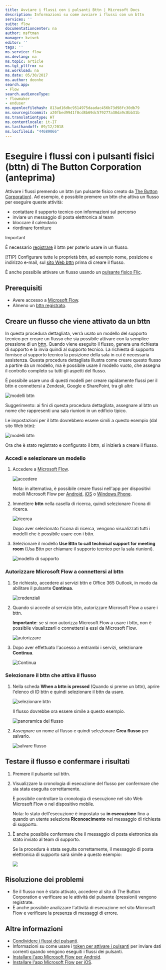 ```yaml
---
title: Avviare i flussi con i pulsanti Bttn | Microsoft Docs
description: Informazioni su come avviare i flussi con un bttn
services: ''
suite: flow
documentationcenter: na
author: msftman
manager: kvivek
editor: ''
tags: ''
ms.service: flow
ms.devlang: na
ms.topic: article
ms.tgt_pltfrm: na
ms.workload: na
ms.date: 05/30/2017
ms.author: deonhe
search.app:
- Flow
search.audienceType:
- flowmaker
- enduser
ms.openlocfilehash: 813ad16dbc9514975daadac456b73d98fc30db79
ms.sourcegitcommit: a20fbed9941f0cd8b69dc579277a30da9c8bb31b
ms.translationtype: HT
ms.contentlocale: it-IT
ms.lasthandoff: 09/12/2018
ms.locfileid: "44689066"
---
```

# <a name="run-your-flows-with-physical-buttons-bttns-from-the-button-corporation-preview"></a>Eseguire i flussi con i pulsanti fisici (bttn) di The Button Corporation (anteprima)
Attivare i flussi premendo un bttn (un pulsante fisico creato da [The Button Corporation](https://my.bt.tn/)). Ad esempio, è possibile premere un bttn che attiva un flusso per eseguire queste attività:

* contattare il supporto tecnico con informazioni sul percorso
* inviare un messaggio di posta elettronica al team
* bloccare il calendario
* riordinare forniture

> [!IMPORTANT]
> È necessario [registrare](https://my.bt.tn/) il bttn per poterlo usare in un flusso.
> 
> [!TIP]
> Configurare tutte le proprietà bttn, ad esempio nome, posizione e indirizzo e-mail, sul [sito Web bttn](https://my.bt.tn/) prima di creare il flusso.
> 
> 

È anche possibile attivare un flusso usando un [pulsante fisico Flic](flic-button-flows.md).

## <a name="prerequisites"></a>Prerequisiti
* Avere accesso a [Microsoft Flow](https://flow.microsoft.com).
* Almeno un [bttn registrato](https://my.bt.tn/).

## <a name="create-a-flow-thats-triggered-from-a-bttn"></a>Creare un flusso che viene attivato da un bttn
In questa procedura dettagliata, verrà usato un modello del supporto tecnico per creare un flusso che sia possibile attivare con la semplice pressione di un [bttn](https://my.bt.tn/). Quando viene eseguito il flusso, genera una richiesta di supporto e la invia quindi al supporto tecnico. La richiesta di supporto fornisce al supporto tecnico la posizione della sala in cui è necessaria assistenza. Questa procedura dettagliata illustra come creare questo flusso a partire da un modello, ma è possibile usare il modello vuoto, che assegna il controllo completo su tutti gli aspetti del flusso.

È possibile usare uno di questi modelli per creare rapidamente flussi per il bttn e connettersi a Zendesk, Google e SharePoint, tra gli altri:

![modelli bttn](./media/bttn-button-flows/bttn-templates.png)

Suggerimento: ai fini di questa procedura dettagliata, assegnare al bttn un nome che rappresenti una sala riunioni in un edificio tipico.

Le impostazioni per il bttn dovrebbero essere simili a questo esempio (dal sito Web bttn):

![modelli bttn](./media/bttn-button-flows/bttn-config.png)

Ora che è stato registrato e configurato il bttn, si inizierà a creare il flusso.

### <a name="sign-in-and-select-a-template"></a>Accedi e selezionare un modello
1. Accedere a [Microsoft Flow](https://flow.microsoft.com).
   
    ![accedere](./media/bttn-button-flows/sign-into-flow.png)
   
    Nota: in alternativa, è possibile creare flussi nell'app per dispositivi mobili Microsoft Flow per [Android](https://aka.ms/flowmobiledocsandroid), [iOS](https://aka.ms/flowmobiledocsios) o [Windows Phone](https://aka.ms/flowmobilewindows).
2. Immettere **bttn** nella casella di ricerca, quindi selezionare l'icona di ricerca.
   
    ![ricerca](./media/bttn-button-flows/bttn-search-template.png)
   
    Dopo aver selezionato l'icona di ricerca, vengono visualizzati tutti i modelli che è possibile usare con i bttn.
3. Selezionare il modello **Use Bttn to call technical support for meeting room** (Usa Bttn per chiamare il supporto tecnico per la sala riunioni).
   
    ![modello di supporto](./media/bttn-button-flows/bttn-select-template.png)

### <a name="authorize-microsoft-flow-to-connect-to-your-bttn"></a>Autorizzare Microsoft Flow a connettersi al bttn
1. Se richiesto, accedere ai servizi bttn e Office 365 Outlook, in modo da abilitare il pulsante **Continua**.
   
    ![credenziali](./media/bttn-button-flows/bttn-provide-credentials.png)
2. Quando si accede al servizio bttn, autorizzare Microsoft Flow a usare i bttn.
   
    **Importante**: se si non autorizza Microsoft Flow a usare i bttn, non è possibile visualizzarli o connettersi a essi da Microsoft Flow.
   
    ![autorizzare](./media/bttn-button-flows/authorize-bttn.png)
3. Dopo aver effettuato l'accesso a entrambi i servizi, selezionare **Continua**.
   
    ![Continua](./media/bttn-button-flows/continue.png)

### <a name="select-the-bttn-that-triggers-the-flow"></a>Selezionare il bttn che attiva il flusso
1. Nella scheda **When a bttn is pressed** (Quando si preme un bttn), aprire l'elenco di ID bttn e quindi selezionare il bttn da usare.
   
    ![selezionare bttn](./media/bttn-button-flows/bttn-id.png)
   
    Il flusso dovrebbe ora essere simile a questo esempio.
   
    ![panoramica del flusso](./media/bttn-button-flows/bttn-done.png)
2. Assegnare un nome al flusso e quindi selezionare **Crea flusso** per salvarlo.
   
    ![salvare flusso](./media/bttn-button-flows/save.png)

## <a name="test-your-flow-and-confirm-results"></a>Testare il flusso e confermare i risultati
1. Premere il pulsante sul bttn.
2. Visualizzare la cronologia di esecuzione del flusso per confermare che sia stata eseguita correttamente.
   
    È possibile controllare la cronologia di esecuzione nel sito Web Microsoft Flow o nel dispositivo mobile.
   
    Nota: lo stato dell'esecuzione è impostato su **in esecuzione** fino a quando un utente seleziona **Riconoscimento** nel messaggio di richiesta di supporto.
3. È anche possibile confermare che il messaggio di posta elettronica sia stato inviato al team di supporto.
   
    Se la procedura è stata seguita correttamente, il messaggio di posta elettronica di supporto sarà simile a questo esempio:
   
    ![](./media/bttn-button-flows/support-request-email.png)

## <a name="troubleshooting"></a>Risoluzione dei problemi
* Se il flusso non è stato attivato, accedere al sito di The Button Corporation e verificare se le attività del pulsante (pressioni) vengono registrate.
* È anche possibile analizzare l'attività di esecuzione nel sito Microsoft Flow e verificare la presenza di messaggi di errore.

## <a name="more-information"></a>Altre informazioni
* [Condividere i flussi dei pulsanti](share-buttons.md).
* Informazioni su come usare i [token per attivare i pulsanti](introduction-to-button-trigger-tokens.md) per inviare dati correnti quando vengono eseguiti i flussi dei pulsanti.
* [Installare l'app Microsoft Flow per Android](https://aka.ms/flowmobiledocsandroid).
* [Installare l'app Microsoft Flow per iOS](https://aka.ms/flowmobiledocsios).

